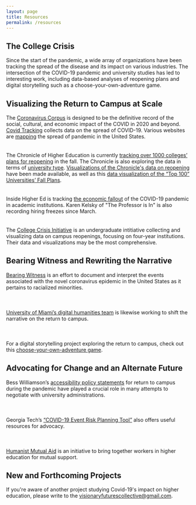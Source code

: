 ```yaml
---
layout: page
title: Resources
permalink: /resources
---
```

## The College Crisis

Since the start of the pandemic, a wide array of organizations have been tracking the spread of the disease and its impact on various industries. The intersection of the COVID-19 pandemic and university studies has led to interesting work, including data-based analyses of reopening plans and digital storytelling such as a choose-your-own-adventure game. 

## Visualizing the Return to Campus at Scale

The [Coronavirus Corpus](https://www.english-corpora.org/corona/help/corpus.asp) is designed to be the definitive record of the social, cultural, and economic impact of the COVID in 2020 and beyond. [Covid Tracking](https://covidtracking.com) collects data on the spread of COVID-19. Various websites are [mapping](https://www.covidexitstrategy.org/) the spread of pandemic in the United States.<br />  
<br /> 
The Chronicle of Higher Education is currently [tracking over 1000 colleges’ plans for reopening](https://www.chronicle.com/article/Here-s-a-List-of-Colleges-/248626?cid=wcontentgrid_hp_1b) in the fall. The Chronicle is also exploring the data in terms of [university type](https://www.chronicle.com/article/Has-Reopening-Become-a/248932?key=wYmokCnDzR4h9eFNudrs4vQzbZ_gy7CjCxh3pmwiEluXouthoZenLEP-Bm5huYHhQzlTQU0yRU1uV04tWE00bGVlOFAweXFnLW5STzMxNkR1S3dXTUE3Nkdsdw). [Visualizations of the Chronicle's data on reopening](https://philonedtech.com/visualizing-fall-2020-us-higher-education-plans/?utm_source=rss&utm_medium=rss&utm_campaign=visualizing-fall-2020-us-higher-education-plans) have been made available, as well as this [data visualization of the “Top 100” Universities’ Fall Plans](https://app.powerbi.com/view?r=eyJrIjoiZDRiMWQxODAtN2ZjMi00NGNlLWFjMDItYzhjN2JlZTI5ODBmIiwidCI6ImI4MmMxNGFhLTM1MWQtNGFkNC1hNGRiLTVlOGE5OGQ4NWM4OSIsImMiOjl9).<br />  
<br /> 
Inside Higher Ed is tracking [the economic fallout](https://www.insidehighered.com/news/2020/04/27/colleges-rev-cuts-pandemic-related-costs-keep-mounting#.Xqbt42OdgMI.email) of the COVID-19 pandemic in academic institutions. Karen Kelsky of "The Professor is In" is also recording hiring freezes since March.<br />  
<br /> 
The [College Crisis Initiative](https://collegecrisis.org/) is an undergraduate intitiative collecting and visualizing data on campus reopenings, focusing on four-year institutions. Their data and visualizations may be the most comprehensive.<br />  

## Bearing Witness and Rewriting the Narrative

[Bearing Witness](https://bearingwitness.github.io/) is an effort to document and interpret the events associated with the novel coronavirus epidemic in the United States as it pertains to racialized minorities.<br />   
<br />  
[University of Miami’s digital humanities team](https://covid.dh.miami.edu/team/) is likewise working to shift the narrative on the return to campus.<br />  
<br />  
For a digital storytelling project exploring the return to campus, check out this [choose-your-own-adventure game](https://caitkirby.com/downloads/Fall%202020.html).<br />  

## Advocating for Change and an Alternate Future

Bess Williamson’s [accessibility policy statements](https://sites.google.com/view/accesscampusalliance/home) for return to campus during the pandemic have played a crucial role in many attempts to negotiate with university administrations.<br />  
<br />  
Georgia Tech’s [“COVID-19 Event Risk Planning Tool”](https://covid19risk.biosci.gatech.edu/) also offers useful resources for advocacy.<br />   
<br />  
[Humanist Mutual Aid](https://humanistmutualaid.com/) is an initiative to bring together workers in higher education for mutual support.<br />  

## New and Forthcoming Projects

If you're aware of another project studying Covid-19's impact on higher education, please write to the visionaryfuturescollective@gmail.com.<br />  
